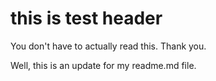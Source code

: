 # this is test header

You don't have to actually read this. Thank you.

Well, this is an update for my readme.md file.
